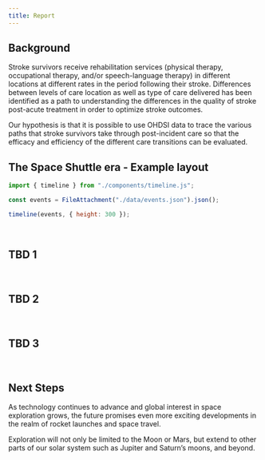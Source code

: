 ```yaml
---
title: Report
---
```


## Background

Stroke survivors receive rehabilitation services (physical therapy, occupational therapy, and/or speech-language therapy) in different locations at different rates in the period following their stroke. Differences between levels of care location as well as type of care delivered has been identified as a path to understanding the differences in the quality of stroke post-acute treatment in order to optimize stroke outcomes.

Our hypothesis is that it is possible to use OHDSI data to trace the various paths that stroke survivors take through post-incident care so that the efficacy and efficiency of the different care transitions can be evaluated.

## The Space Shuttle era - Example layout

```js
import { timeline } from "./components/timeline.js";
```

```js
const events = FileAttachment("./data/events.json").json();
```

```js
timeline(events, { height: 300 });
```

<br>

## TBD 1

<br>

## TBD 2

<br>

## TBD 3

<br>

## Next Steps

As technology continues to advance and global interest in space exploration grows, the future promises even more exciting developments in the realm of rocket launches and space travel.

Exploration will not only be limited to the Moon or Mars, but extend to other parts of our solar system such as Jupiter and Saturn’s moons, and beyond.
